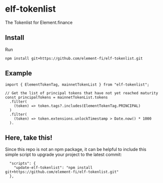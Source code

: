 # elf-tokenlist

The Tokenlist for Element.finance

## Install

Run

```
npm install git+https://github.com/element-fi/elf-tokenlist.git
```

## Example

```
import { ElementTokenTag, mainnetTokenList } from "elf-tokenlist";

// Get the list of principal tokens that have not yet reached maturity
const principalTokens = mainnetTokenList.tokens
  .filter(
    (token) => token.tags?.includes(ElementTokenTag.PRINCIPAL)
  )
  .filter(
    (token) => token.extensions.unlockTimestamp > Date.now() * 1000
  ).
```

## Here, take this!

Since this repo is not an npm package, it can be helpful to include this simple script to upgrade your project to the latest commit:

```
  "scripts": {
    "update-elf-tokenlist": "npm install git+https://github.com/element-fi/elf-tokenlist.git"
  },
```
